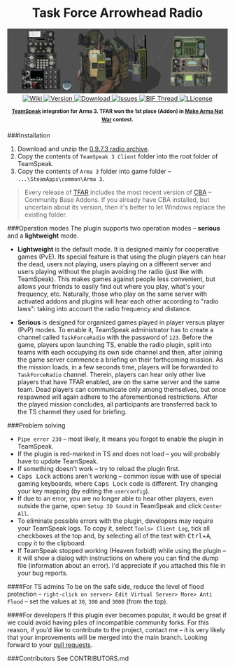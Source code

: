 <h1 align="center">Task Force Arrowhead Radio</h1>
<p align="center">
<img src="https://raw.githubusercontent.com/Tourorist/TPS/master/tfar/tfar_manw.jpg"
     width="572px" /><br />
  <a href="https://github.com/michail-nikolaev/task-force-arma-3-radio/wiki">
    <img src="https://img.shields.io/badge/TFAR-Wiki-orange.svg?style=flat"
         alt="Wiki" />
  </a>
  <a href="https://github.com/michail-nikolaev/task-force-arma-3-radio/releases">
    <img src="http://img.shields.io/badge/Version-0.9.7.3-blue.svg?style=flat"
         alt="Version" />
  </a>
  <a href="https://github.com/michail-nikolaev/task-force-arma-3-radio/releases/download/0.9.7/0.9.7.zip">
    <img src="http://img.shields.io/badge/Download-126_MB-green.svg?style=flat"
         alt="Download" />
  </a>
  <a href="https://github.com/michail-nikolaev/task-force-arma-3-radio/issues">
    <img src="http://img.shields.io/github/issues-raw/michail-nikolaev/task-force-arma-3-radio.svg?label=Issues&style=flat"
         alt="Issues" />
  </a>
  <a href="http://forums.bistudio.com/showthread.php?169029-Task-Force-Arrowhead-Radio&p=2563136&viewfull=1#post2563136">
    <img src="https://img.shields.io/badge/BIF-Thread-lightgrey.svg?style=flat"
         alt="BIF Thread" />
  </a>
  <a href="https://github.com/michail-nikolaev/task-force-arma-3-radio/blob/master/LICENSE.md">
    <img src="http://img.shields.io/badge/License-APL--SA-red.svg?style=flat"
         alt="LLicense">
  </a>
  </p>
<p align="center">
<sup><strong><a href="http://www.teamspeak.com/">TeamSpeak</a> integration for Arma 3. TFAR won the 1st place (Addon) in <a href="http://makearmanotwar.com/entry/pMP8c7vSS4#.VA1em_nV9UD">Make Arma Not War</a> contest.</strong></sup>
</p>

###Installation
 1. Download and unzip the [0.9.7.3 radio archive](https://github.com/michail-nikolaev/task-force-arma-3-radio/releases/download/0.9.7.3/0.9.7.3.zip).
 2. Copy the contents of `TeamSpeak 3 Client` folder into the root folder of TeamSpeak.
 3. Copy the contents of `Arma 3` folder into game folder – `...\SteamApps\common\Arma 3`.

> Every release of [TFAR](http://radio.task-force.ru/en/) includes the most recent version of [СBA](http://www.armaholic.com/page.php?id=18767) – Community Base Addons. If you already have CBA installed, but uncertain about its version, then it's better to let Windows replace the existing folder.


###Operation modes
The plugin supports two operation modes – **serious** and a **lightweight** mode.

* **Lightweight** is the default mode. It is designed mainly for cooperative games (PvE). Its special feature is that using the plugin players can hear the dead, users not playing, users playing on a different server and users playing without the plugin avoiding the radio (just like with TeamSpeak). This makes games against people less convenient, but allows your friends to easily find out where you play, what's your frequency, etc. Naturally, those who play on the same server with activated addons and plugins will hear each other according to "radio laws": taking into account the radio frequency and distance.

* **Serious** is designed for organized games played in player versus player (PvP) modes. To enable it, TeamSpeak administrator has to create a channel called `TaskForceRadio` with the password of `123`. Before the game, players upon launching TS, enable the radio plugin, split into teams with each occupying its own side channel and then, after joining the game server commence a briefing on their forthcoming mission. As the mission loads, in a few seconds time, players will be forwarded to `TaskForceRadio` channel. Therein, players can hear only other live players that have TFAR enabled, are on the same server and the same team. Dead players can communicate only among themselves, but once respawned will again adhere to the aforementioned restrictions. After the played mission concludes, all participants are transferred back to the TS channel they used for briefing.

###Problem solving
* `Pipe error 230` – most likely, it means you forgot to enable the plugin in TeamSpeak.
* If the plugin is red-marked in TS and does not load – you will probably have to update TeamSpeak.
* If something doesn't work – try to reload the plugin first.
* <kbd>Caps Lock</kbd> actions aren't working – common issue with use of special gaming keyboards, where <kbd>Caps Lock</kbd> code is different. Try changing your key mapping (by editing the <code>userconfig</code>).
* If due to an error, you are no longer able to hear other players, even outside the game, open `Setup 3D Sound` in TeamSpeak and click `Center All`.
* To eliminate possible errors with the plugin, developers may require your TeamSpeak logs. To copy it, select `Tools> Client Log`, tick all checkboxes at the top and, by selecting all of the text with <kbd>Ctrl</kbd>+<kbd>A</kbd>, copy it to the clipboard.
* If TeamSpeak stopped working (Heaven forbid!) while using the plugin – it will show a dialog with instructions on where you can find the dump file (information about an error). I'd appreciate if you attached this file in your bug reports.

####For TS admins
To be on the safe side, reduce the level of flood protection – `right-click on server> Edit Virtual Server> More> Anti Flood` – set the values at <code>30</code>, <code>300</code> and <code>3000</code> (from the top).

####For developers
If this plugin ever becomes popular, it would be great if we could avoid having piles of incompatible community forks. For this reason, if you’d like to contribute to the project, contact me – it is very likely that your improvements will be merged into the main branch. Looking forward to your [pull requests](https://github.com/michail-nikolaev/task-force-arma-3-radio/pulls?q=is%3Apr+is%3Aclosed).

###Contributors
See CONTRIBUTORS.md
